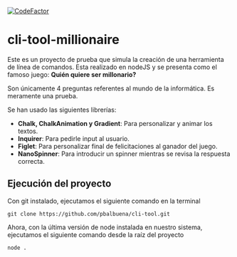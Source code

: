 [![CodeFactor](https://www.codefactor.io/repository/github/pbalbuena/cli-tool-millionaire/badge)](https://www.codefactor.io/repository/github/pbalbuena/cli-tool-millionaire)

# cli-tool-millionaire
Este es un proyecto de prueba que simula la creación de una herramienta de línea de comandos.
Esta realizado en nodeJS y se presenta como el famoso juego: **Quién quiere ser millonario?**

Son únicamente 4 preguntas referentes al mundo de la informática. Es meramente una prueba.

Se han usado las siguientes librerías:

- **Chalk, ChalkAnimation y Gradient**: Para personalizar y animar los textos.
- **Inquirer**: Para pedirle input al usuario.
- **Figlet**: Para personalizar final de felicitaciones al ganador del juego.
- **NanoSpinner**: Para introducir un spinner mientras se revisa la respuesta correcta. 

## Ejecución del proyecto
Con git instalado, ejecutamos el siguiente comando en la terminal
```
git clone https://github.com/pbalbuena/cli-tool.git
```

Ahora, con la última versión de node instalada en nuestro sistema, ejecutamos el siguiente comando desde la raíz del proyecto
```
node .
```

